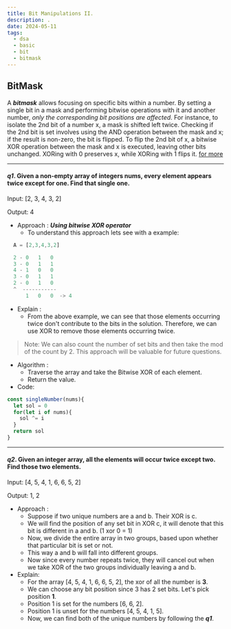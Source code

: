 ```yaml
---
title: Bit Manipulations II.
description: .
date: 2024-05-11
tags:
  - dsa
  - basic
  - bit
  - bitmask
---
```


## BitMask

A **_bitmask_** allows focusing on specific bits within a number. By setting a single bit in a mask and performing bitwise operations with it and another number, _only the corresponding bit positions are affected_. For instance, to isolate the 2nd bit of a number x, a mask is shifted left twice. Checking if the 2nd bit is set involves using the AND operation between the mask and x; if the result is non-zero, the bit is flipped. To flip the 2nd bit of x, a bitwise XOR operation between the mask and x is executed, leaving other bits unchanged. XORing with 0 preserves x, while XORing with 1 flips it. [for more](/blog/bitmanipulationsOne)

---

#### _q1_. Given a non-empty array of integers nums, every element appears twice except for one. Find that single one.

Input: [2, 3, 4, 3, 2]

Output: 4

- Approach : **_Using bitwise XOR operator_**
  - To understand this approach lets see with a example:

```js
  A = [2,3,4,3,2]

  2 - 0   1   0
  3 - 0   1   1
  4 - 1   0   0
  3 - 0   1   1
  2 - 0   1   0
  ^  -----------
      1   0   0  -> 4

```

- Explain :
  - From the above example, we can see that those elements occurring twice don't contribute to the bits in the solution. Therefore, we can use XOR to remove those elements occurring twice.

> Note: We can also count the number of set bits and then take the mod of the count by 2. This approach will be valuable for future questions.

- Algorithm :
  - Traverse the array and take the Bitwise XOR of each element.
  - Return the value.
- Code:

```js
const singleNumber(nums){
  let sol = 0
  for(let i of nums){
    sol ^= i
  }
  return sol
}

```

---

#### _q2_. Given an integer array, all the elements will occur twice except two. Find those two elements.

Input: [4, 5, 4, 1, 6, 6, 5, 2]

Output: 1, 2

- Approach :
  - Suppose if two unique numbers are a and b. Their XOR is c.
  - We will find the position of any set bit in XOR c, it will denote that this bit is different in a and b. (1 xor 0 = 1)
  - Now, we divide the entire array in two groups, based upon whether that particular bit is set or not.
  - This way a and b will fall into different groups.
  - Now since every number repeats twice, they will cancel out when we take XOR of the two groups individually leaving a and b.
- Explain:
  - For the array [4, 5, 4, 1, 6, 6, 5, 2], the xor of all the number is **3**.
  - We can choose any bit position since 3 has 2 set bits. Let's pick position **1**.
  - Position 1 is set for the numbers [6, 6, 2].
  - Position 1 is unset for the numbers [4, 5, 4, 1, 5].
  - Now, we can find both of the unique numbers by following the **_q1_**.
